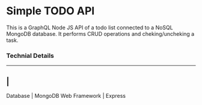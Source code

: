 # Simple TODO API

This is a GraphQL Node JS API of a todo list connected to a NoSQL MongoDB database. It performs CRUD operations and cheking/uncheking a task.

### Technial Details
---

 | 
---
Database  | MongoDB
Web Framework | Express
